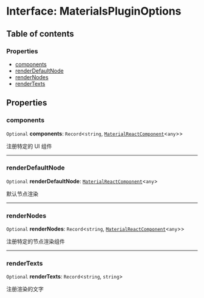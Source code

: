 # Interface: MaterialsPluginOptions

## Table of contents

### Properties

* [components](/en/auto-docs/materials-plugin/interfaces/MaterialsPluginOptions.md#components)
* [renderDefaultNode](/en/auto-docs/materials-plugin/interfaces/MaterialsPluginOptions.md#renderdefaultnode)
* [renderNodes](/en/auto-docs/materials-plugin/interfaces/MaterialsPluginOptions.md#rendernodes)
* [renderTexts](/en/auto-docs/materials-plugin/interfaces/MaterialsPluginOptions.md#rendertexts)

## Properties

### components

`Optional` **components**: `Record`<`string`, [`MaterialReactComponent`](/en/auto-docs/materials-plugin/types/MaterialReactComponent.md)<`any`>>

注册特定的 UI 组件

***

### renderDefaultNode

`Optional` **renderDefaultNode**: [`MaterialReactComponent`](/en/auto-docs/materials-plugin/types/MaterialReactComponent.md)<`any`>

默认节点渲染

***

### renderNodes

`Optional` **renderNodes**: `Record`<`string`, [`MaterialReactComponent`](/en/auto-docs/materials-plugin/types/MaterialReactComponent.md)<`any`>>

注册特定的节点渲染组件

***

### renderTexts

`Optional` **renderTexts**: `Record`<`string`, `string`>

注册渲染的文字

